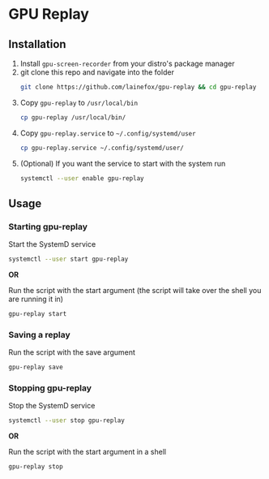 # GPU Replay

## Installation
1. Install `gpu-screen-recorder` from your distro's package manager
2. git clone this repo and navigate into the folder
   ```bash
   git clone https://github.com/lainefox/gpu-replay && cd gpu-replay
   ```
3. Copy `gpu-replay` to `/usr/local/bin`
   ```bash
   cp gpu-replay /usr/local/bin/
   ```
4. Copy `gpu-replay.service` to `~/.config/systemd/user`
   ```bash
   cp gpu-replay.service ~/.config/systemd/user/
   ```
5. (Optional) If you want the service to start with the system run
   ```bash
   systemctl --user enable gpu-replay
   ```

## Usage
### Starting gpu-replay
Start the SystemD service
```bash
systemctl --user start gpu-replay
```

**OR**

Run the script with the start argument (the script will take over the shell you are running it in)
```bash
gpu-replay start
```
### Saving a replay
Run the script with the save argument
```bash
gpu-replay save
```
### Stopping gpu-replay
Stop the SystemD service
```bash
systemctl --user stop gpu-replay
```

**OR**

Run the script with the start argument in a shell
```bash
gpu-replay stop
```
